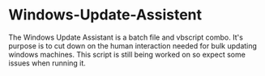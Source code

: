 # Windows-Update-Assistent
The Windows Update  Assistant is a batch file and vbscript combo. It's purpose is to cut down on the human interaction needed for bulk updating windows machines. This script is still being worked on so expect some issues when running it. 
